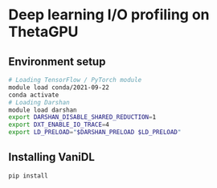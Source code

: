 # Deep learning I/O profiling on ThetaGPU

## Environment setup
```bash
# Loading TensorFlow / PyTorch module
module load conda/2021-09-22
conda activate
# Loading Darshan
module load darshan
export DARSHAN_DISABLE_SHARED_REDUCTION=1
export DXT_ENABLE_IO_TRACE=4
export LD_PRELOAD="$DARSHAN_PRELOAD $LD_PRELOAD"
```
## Installing VaniDL
```bash
pip install 
```
